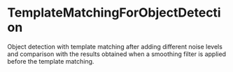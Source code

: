 # TemplateMatchingForObjectDetection
Object detection with template matching after adding different noise levels and comparison with the results obtained when a smoothing filter is applied before the template matching.
